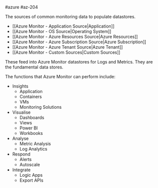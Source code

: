 #azure #az-204 

The sources of common monitoring data to populate datastores.
- [[Azure Monitor - Application Source|Application]]
- [[Azure Monitor - OS Source|Operating System]]
- [[Azure Monitor - Azure Resources Source|Azure Resources]]
- [[Azure Monitor - Azure Subscription Source|Azure Subscription]]
- [[Azure Monitor - Azure Tenant Source|Azure Tenant]]
- [[Azure Monitor - Custom Sources|Custom Sources]]

These feed into Azure Monitor datastores for Logs and Metrics.
They are the fundamental data stores.

The functions that Azure Monitor can perform include:
- Insights
	- Application
	- Containers
	- VMs
	- Monitoring Solutions
- Visualise
	- Dashboards
	- Views
	- Power BI
	- Workbooks
- Analyse
	- Metric Analysis
	- Log Analytics
- Respond
	- Alerts
	- Autoscale
- Integrate
	- Logic Apps
	- Export APIs